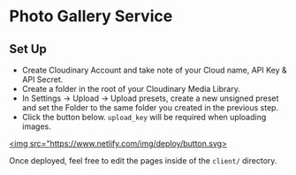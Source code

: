 # Photo Gallery Service

## Set Up

* Create Cloudinary Account and take note of your Cloud name, API Key & API Secret.
* Create a folder in the root of your Cloudinary Media Library.
* In Settings -> Upload -> Upload presets, create a new unsigned preset and set the Folder to the same folder you created in the previous step.
* Click the button below. `upload_key` will be required when uploading images.

<a href="https://app.netlify.com/start/deploy?repository=https://github.com/phazonoverload/sage.lws.io
">
  <img src="https://www.netlify.com/img/deploy/button.svg>
</a>

Once deployed, feel free to edit the pages inside of the `client/` directory. 